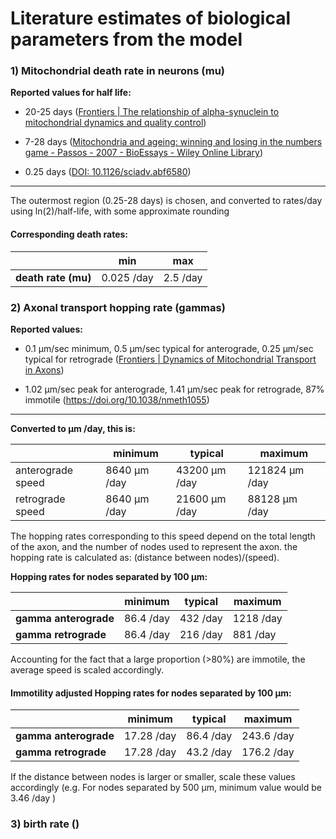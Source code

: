 # Literature estimates of biological parameters from the model

### 1) Mitochondrial death rate in neurons (mu)

**Reported values for half life:**

- 20-25 days ([Frontiers | The relationship of alpha-synuclein to mitochondrial dynamics and quality control](https://doi.org/10.3389/fnmol.2022.947191))

- 7-28 days ([Mitochondria and ageing: winning and losing in the numbers game - Passos - 2007 - BioEssays - Wiley Online Library](https://doi.org/10.1002/bies.20634))

- 0.25 days ([DOI: 10.1126/sciadv.abf6580](https://doi.org/10.1126/sciadv.abf6580))

----

The outermost region (0.25-28 days) is chosen, and converted to rates/day using ln(2)/half-life, with some approximate rounding

#### Corresponding death rates:

|                     | min        | max      |
| ------------------- | ---------- | -------- |
| **death rate (mu)** | 0.025 /day | 2.5 /day |

### 2) Axonal transport hopping rate (gammas)

**Reported values:**

- 0.1 μm/sec minimum, 0.5 μm/sec typical for anterograde, 0.25 μm/sec typical for retrograde ([Frontiers | Dynamics of Mitochondrial Transport in Axons](https://doi.org/10.3389/fncel.2016.00123))

- 1.02 μm/sec peak for anterograde, 1.41 μm/sec peak for retrograde, 87% immotile (https://doi.org/10.1038/nmeth1055)

----

**Converted to μm /day, this is:**

|                   | minimum      | typical       | maximum        |
| ----------------- | ------------ | ------------- | -------------- |
| anterograde speed | 8640 μm /day | 43200 μm /day | 121824 μm /day |
| retrograde speed  | 8640 μm /day | 21600 μm /day | 88128 μm /day  |

The hopping rates corresponding to this speed depend on the total length of the axon, and the number of nodes used to represent the axon. the hopping rate is calculated as: (distance between nodes)/(speed).

**Hopping rates for nodes separated by 100 μm:**

|                       | minimum   | typical  | maximum   |
| --------------------- | --------- | -------- | --------- |
| **gamma anterograde** | 86.4 /day | 432 /day | 1218 /day |
| **gamma retrograde**  | 86.4 /day | 216 /day | 881 /day  |

Accounting for the fact that a large proportion (>80%) are immotile, the average speed is scaled accordingly.

#### Immotility adjusted Hopping rates for nodes separated by 100 μm:

|                       | minimum    | typical   | maximum    |
| --------------------- | ---------- | --------- | ---------- |
| **gamma anterograde** | 17.28 /day | 86.4 /day | 243.6 /day |
| **gamma retrograde**  | 17.28 /day | 43.2 /day | 176.2 /day |



If the distance between nodes is larger or smaller, scale these values accordingly (e.g. For nodes separated by 500 μm, minimum value would be 3.46 /day )

### 3) birth rate ()
